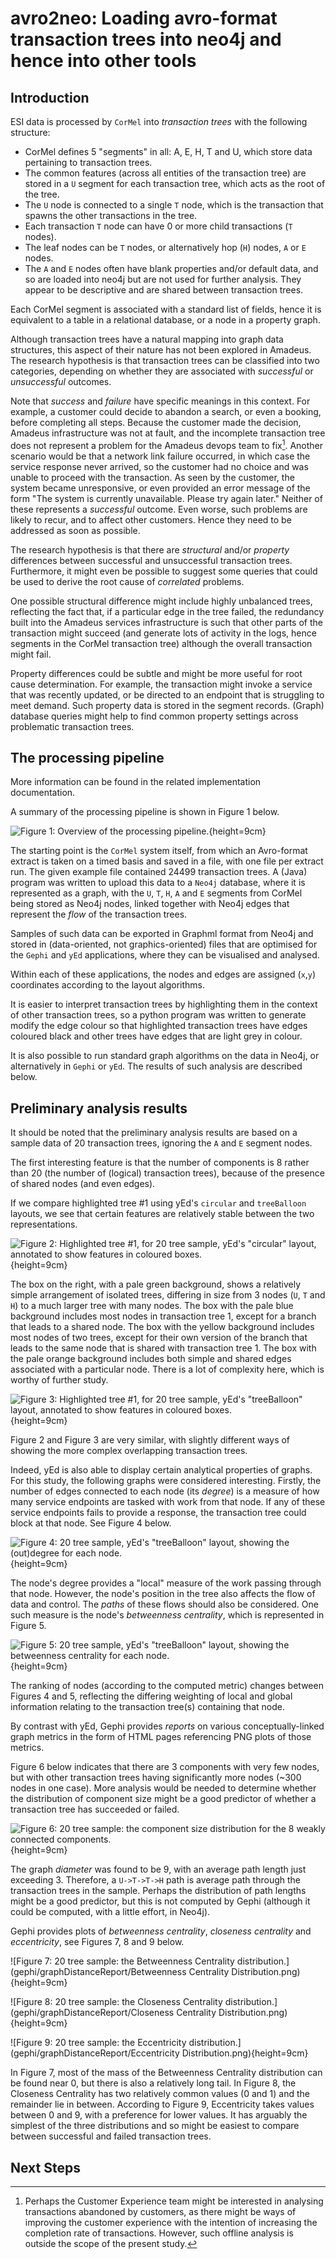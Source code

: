 # avro2neo: Loading avro-format transaction trees into neo4j and hence into other tools

## Introduction

ESI data is processed by `CorMel` into *transaction trees* with the following
structure:

* CorMel defines 5 "segments" in all: A, E, H, T and U, which store data
pertaining to transaction trees.
* The common features (across all entities of the transaction tree) are stored
in a `U` segment for each transaction tree, which acts as the root of the tree.
* The `U` node is connected to a single `T` node, which is the transaction that
spawns the other transactions in the tree.
* Each transaction `T` node can have 0 or more child transactions (`T` nodes).
* The leaf nodes can be `T` nodes, or alternatively hop (`H`) nodes, `A` or `E`
nodes.
* The `A` and `E` nodes often have blank properties and/or default data, and
so are loaded into neo4j but are not used for further analysis. They appear to
be descriptive and are shared between transaction trees.

Each CorMel segment is associated with a standard list of fields, hence it is
equivalent to a table in a relational database, or a node in a property graph.

Although transaction trees have a natural mapping into graph data structures,
this aspect of their nature has not been explored in Amadeus. The research
hypothesis is that transaction trees can be classified into two categories,
depending on whether they are associated with *successful* or *unsuccessful*
outcomes.

Note that *success* and *failure* have specific meanings in this context. For
example, a customer could decide to abandon a search, or even a booking, before
completing all steps. Because the customer made the decision, Amadeus
infrastructure was not at fault, and the incomplete transaction tree does not
represent a problem for the Amadeus devops team to fix[^1]. Another scenario
would be that a network link failure occurred, in which case the service
response never arrived, so the customer had no choice and was unable to proceed
with the transaction. As seen by the customer, the system became unresponsive,
or even provided an error message of the form "The system is currently
unavailable.  Please try again later." Neither of these represents a
*successful* outcome. Even worse, such problems are likely to recur, and to
affect other customers. Hence they need to be addressed as soon as possible.

[^1]: Perhaps the Customer Experience team might be interested in analysing
transactions abandoned by customers, as there might be ways of improving the
customer experience with the intention of increasing the completion rate of
transactions. However, such offline analysis is outside the scope of the
present study.
 
The research hypothesis is that there are *structural* and/or *property*
differences between successful and unsuccessful transaction trees. Furthermore,
it might even be possible to suggest some queries that could be used to derive
the root cause of *correlated* problems.

One possible structural difference might include highly unbalanced trees,
reflecting the fact that, if a particular edge in the tree failed, the
redundancy built into the Amadeus services infrastructure is such that other
parts of the transaction might succeed (and generate lots of activity in the
logs, hence segments in the CorMel transaction tree) although the overall
transaction might fail.

Property differences could be subtle and might be more useful for root cause
determination. For example, the transaction might invoke a service that was
recently updated, or be directed to an endpoint that is struggling to meet
demand. Such property data is stored in the segment records. (Graph) database
queries might help to find common property settings across problematic
transaction trees.

## The processing pipeline

More information can be found in the related implementation documentation.

A summary of the processing pipeline is shown in Figure 1 below. 

![Figure 1: Overview of the processing pipeline.](../graphics/pipeline-CROPPED.png){height=9cm}

The starting point is the `CorMel` system itself, from which an Avro-format
extract is taken on a timed basis and saved in a file, with one file per
extract run. The given example file contained 24499 transaction trees. A (Java)
program was written to upload this data to a `Neo4j` database, where it is
represented as a graph, with the `U`, `T`, `H`, `A` and `E` segments from
CorMel being stored as Neo4j nodes, linked together with Neo4j edges that
represent the *flow* of the transaction trees.

Samples of such data can be exported in Graphml format from Neo4j and stored in
(data-oriented, not graphics-oriented) files that are optimised for the `Gephi`
and `yEd` applications, where they can be visualised and analysed.

Within each of these applications, the nodes and edges are
assigned (`x`,`y`) coordinates according to the layout algorithms.  

It is easier to interpret transaction trees by highlighting them in the context of other
transaction trees, so a python program was written to generate modify the edge colour
so that highlighted transaction trees have edges coloured black and other trees have edges
that are light grey in colour.

It is also possible to run standard graph algorithms on the data in Neo4j, or alternatively
in `Gephi` or `yEd`. The results of such analysis are described below.

## Preliminary analysis results

It should be noted that the preliminary analysis results are based on a
sample data of 20 transaction trees, ignoring the `A` and `E` segment nodes.

The first interesting feature is that the number of components is 8 rather than
20 (the number of (logical) transaction trees), because of the presence of shared
nodes (and even edges).

If we compare highlighted tree #1 using yEd's `circular` and `treeBalloon` layouts,
we see that certain features are relatively stable between the two representations.

![Figure 2: Highlighted tree #1, for 20 tree sample, yEd's "circular" layout, annotated to show features in coloured boxes.](yed/annotated/sample20yed_circular_hl01.png){height=9cm}

The box on the right, with a pale green background, shows a relatively simple
arrangement of isolated trees, differing in size from 3 nodes (`U`, `T` and
`H`) to a much larger tree with many nodes. The box with the pale blue
background includes most nodes in transaction tree 1, except for a branch that
leads to a shared node. The box with the yellow background includes most nodes
of two trees, except for their own version of the branch that leads to the same
node that is shared with transaction tree 1. The box with the pale orange
background includes both simple and shared edges associated with a particular
node. There is a lot of complexity here, which is worthy of further study.

![Figure 3: Highlighted tree #1, for 20 tree sample, yEd's "treeBalloon" layout, annotated to show features in coloured boxes.](yed/annotated/sample20yed_treeBalloon_hl01.png){height=9cm}

Figure 2 and Figure 3 are very similar, with slightly different ways of showing
the more complex overlapping transaction trees.

Indeed, yEd is also able to display certain analytical properties of graphs.
For this study, the following graphs were considered interesting. Firstly, the
number of edges connected to each node (its *degree*) is a measure of how many
service endpoints are tasked with work from that node. If any of these service
endpoints fails to provide a response, the transaction tree could block at that
node. See Figure 4 below.

![Figure 4: 20 tree sample, yEd's "treeBalloon" layout, showing the (out)degree for each node.](yed/sample20yed_treeBalloon_numberConnectedEdges.png){height=9cm}

The node's degree provides a "local" measure of the work passing through that
node.  However, the node's position in the tree also affects the flow of data
and control. The *paths* of these flows should also be considered. One such
measure is the node's *betweenness centrality*, which is represented in Figure
5.

![Figure 5: 20 tree sample, yEd's "treeBalloon" layout, showing the betweenness centrality for each node.](yed/sample20yed_treeBalloon_nodeBetweennessCentrality.png){height=9cm}

The ranking of nodes (according to the computed metric) changes between Figures
4 and 5, reflecting the differing weighting of local and global information
relating to the transaction tree(s) containing that node.

By contrast with yEd, Gephi provides *reports* on various conceptually-linked
graph metrics in the form of HTML pages referencing PNG plots of those metrics.

Figure 6 below indicates that there are 3 components with very few nodes, but
with other transaction trees having significantly more nodes (~300 nodes in one
case).  More analysis would be needed to determine whether the distribution of
component size might be a good predictor of whether a transaction tree has
succeeded or failed.

![Figure 6: 20 tree sample: the component size distribution for the 8 weakly connected components.](gephi/connectedComponentsReport/cc-size-distribution.png){height=9cm}

The graph *diameter* was found to be 9, with an average path length just
exceeding 3.  Therefore, a `U->T->T->H` path is average path through the
transaction trees in the sample. Perhaps the distribution of path lengths might
be a good predictor, but this is not computed by Gephi (although it could be
computed, with a little effort, in Neo4j).

Gephi provides plots of *betweenness centrality*, *closeness centrality* and
*eccentricity*, see Figures 7, 8 and 9 below.

![Figure 7: 20 tree sample: the Betweenness Centrality distribution.](gephi/graphDistanceReport/Betweenness Centrality Distribution.png){height=9cm}

![Figure 8: 20 tree sample: the Closeness Centrality distribution.](gephi/graphDistanceReport/Closeness Centrality Distribution.png){height=9cm}

![Figure 9: 20 tree sample: the Eccentricity distribution.](gephi/graphDistanceReport/Eccentricity Distribution.png){height=9cm}

In Figure 7, most of the mass of the Betweenness Centrality distribution can be
found near 0, but there is also a relatively long tail. In Figure 8, the
Closeness Centrality has two relatively common values (0 and 1) and the
remainder lie in between. According to Figure 9, Eccentricity takes values
between 0 and 9, with a preference for lower values.  It has arguably the
simplest of the three distributions and so might be easiest to compare between
successful and failed transaction trees.
 
## Next Steps

